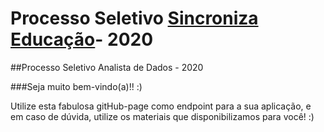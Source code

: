 # Processo Seletivo [Sincroniza Educação](http://sincronizaeducacao.com.br)- 2020
##Processo Seletivo Analista de Dados - 2020

###Seja muito bem-vindo(a)!! :)

Utilize esta fabulosa gitHub-page como endpoint para a sua aplicação, e em caso de dúvida, utilize os materiais que disponibilizamos para você! :)



